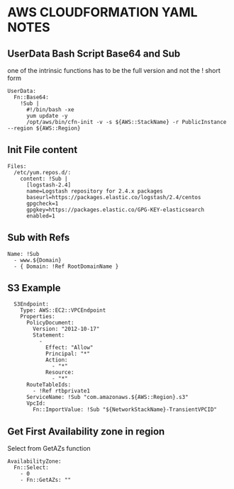 # AWS CLOUDFORMATION YAML NOTES

## UserData Bash Script Base64 and Sub
one of the intrinsic functions has to be the full version and not the ! short form
```
UserData:
  Fn::Base64:
    !Sub |
      #!/bin/bash -xe
      yum update -y
      /opt/aws/bin/cfn-init -v -s ${AWS::StackName} -r PublicInstance --region ${AWS::Region}
```

## Init File content
```
Files:
  /etc/yum.repos.d/:
    content: !Sub |
      [logstash-2.4]
      name=Logstash repository for 2.4.x packages
      baseurl=https://packages.elastic.co/logstash/2.4/centos
      gpgcheck=1
      gpgkey=https://packages.elastic.co/GPG-KEY-elasticsearch
      enabled=1
```

## Sub with Refs
```
Name: !Sub
  - www.${Domain}
  - { Domain: !Ref RootDomainName }
```

## S3 Example
```
  S3Endpoint:
    Type: AWS::EC2::VPCEndpoint
    Properties:
      PolicyDocument:
        Version: "2012-10-17"
        Statement:
          -
            Effect: "Allow"
            Principal: "*"
            Action:
              - "*"
            Resource:
              - "*"
      RouteTableIds:
        - !Ref rtbprivate1
      ServiceName: !Sub "com.amazonaws.${AWS::Region}.s3"
      VpcId:
        Fn::ImportValue: !Sub "${NetworkStackName}-TransientVPCID"
```

## Get First Availability zone in region
Select from GetAZs function
```
AvailabilityZone:
  Fn::Select:
    - 0
    - Fn::GetAZs: ""
```
